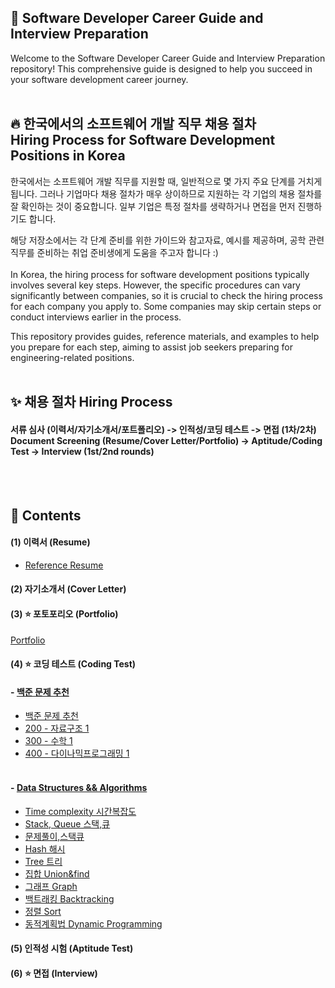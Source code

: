 ## 📌 Software Developer Career Guide and Interview Preparation
Welcome to the Software Developer Career Guide and Interview Preparation repository! This comprehensive guide is designed to help you succeed in your software development career journey.
<br><br>


## 🔥 한국에서의 소프트웨어 개발 직무 채용 절차<br>Hiring Process for Software Development Positions in Korea

한국에서는 소프트웨어 개발 직무를 지원할 때, 일반적으로 몇 가지 주요 단계를 거치게 됩니다. 그러나 기업마다 채용 절차가 매우 상이하므로 지원하는 각 기업의 채용 절차를 잘 확인하는 것이 중요합니다. 일부 기업은 특정 절차를 생략하거나 면접을 먼저 진행하기도 합니다.

해당 저장소에서는 각 단계 준비를 위한 가이드와 참고자료, 예시를 제공하며, 공학 관련 직무를 준비하는 취업 준비생에게 도움을 주고자 합니다 :) <br><br>
In Korea, the hiring process for software development positions typically involves several key steps. However, the specific procedures can vary significantly between companies, so it is crucial to check the hiring process for each company you apply to. Some companies may skip certain steps or conduct interviews earlier in the process.

This repository provides guides, reference materials, and examples to help you prepare for each step, aiming to assist job seekers preparing for engineering-related positions.
<br><br>

## ✨ 채용 절차 Hiring Process

#### 서류 심사 (이력서/자기소개서/포트폴리오) -> 인적성/코딩 테스트 -> 면접 (1차/2차)<br>Document Screening (Resume/Cover Letter/Portfolio) -> Aptitude/Coding Test -> Interview (1st/2nd rounds)
<br><br>


## 📌 Contents

#### (1) 이력서 (Resume)
- [Reference Resume](https://www.jobkorea.co.kr/User/Resume/View?rNo=26661425)

#### (2) 자기소개서 (Cover Letter)

#### (3) ⭐️ 포토포리오 (Portfolio)
[Portfolio](https://www.notion.so/Portfolio-1135fca76a0b805ea320c6e24cc12ddc)
#### (4) ⭐️ 코딩 테스트 (Coding Test) 
#### - [백준 문제 추천](https://blog.naver.com/zzzxxx3166/223517272663)<br> 
- [백준 문제 추천](https://github.com/BadaTree/coding-test-practice/tree/main/Algorithm_DataStuctures)
- [200 - 자료구조 1](https://blog.naver.com/zzzxxx3166/223522565918)<br>
- [300 - 수학 1](https://blog.naver.com/zzzxxx3166/223565565904)<br>
- [400 - 다이나믹프로그래밍 1](https://blog.naver.com/zzzxxx3166/223605935358)<br><br> 
#### - [Data Structures && Algorithms](https://blog.naver.com/zzzxxx3166/223502059654)<br> 
- [Time complexity 시간복잡도](https://blog.naver.com/zzzxxx3166/223510532140)<br>
- [Stack, Queue 스택,큐](https://blog.naver.com/zzzxxx3166/223513375692)<br>
- [문제풀이,스택큐](https://blog.naver.com/zzzxxx3166/223522565918)<br>
- [Hash 해시](https://blog.naver.com/zzzxxx3166/223527017336)<br>
- [Tree 트리](https://blog.naver.com/zzzxxx3166/223533254579)<br>
- [집합 Union&find](https://blog.naver.com/zzzxxx3166/223539540905)<br>
- [그래프 Graph](https://blog.naver.com/zzzxxx3166/223546675775)<br>
- [백트래킹 Backtracking](https://blog.naver.com/zzzxxx3166/223556858041)
- [정렬 Sort](https://blog.naver.com/zzzxxx3166/223565570877)
- [동적계획법 Dynamic Programming](https://blog.naver.com/zzzxxx3166/223575021143)
#### (5) 인적성 시험 (Aptitude Test)

#### (6) ⭐️ 면접 (Interview)

